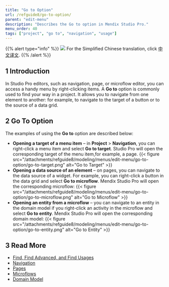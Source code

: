 ```yaml
---
title: "Go to Option"
url: /refguide8/go-to-option/
parent: "edit-menu"
description: "Describes the Go to option in Mendix Studio Pro."
menu_order: 40
tags: ["project", "go to", "navigation", "usage"]
---
```


{{% alert type="info" %}}
<img src="attachments/chinese-translation/china.png" style="display: inline-block; margin: 0" /> For the Simplified Chinese translation, click [中文译文](https://cdn.mendix.tencent-cloud.com/documentation/refguide8/go-to-option.pdf).
{{% /alert %}}

## 1 Introduction

In Studio Pro editors, such as navigation, page, or microflow editor, you can access a handy menu by right-clicking items. A **Go to** option is commonly used to find your way in a project. It allows you to navigate from one element to another: for example, to navigate to the target of a button or to the source of a data grid.

## 2 Go To Option

The examples of using the **Go to** option are described below:

* **Opening a target of a menu item** – in **Project** > **Navigation**, you can right-click a menu item and select **Go to target**. Studio Pro will open the corresponding target of the menu item,for example, a page.
  {{< figure src="/attachments/refguide8/modeling/menus/edit-menu/go-to-option/go-to-target.png" alt="Go to Target" >}}
* **Opening a data source of an element** – on pages, you can navigate to the data source of a widget. For example, you can right-click a button in the data grid and select **Go to microflow**. Mendix Studio Pro will open the corresponding microflow:
  {{< figure src="/attachments/refguide8/modeling/menus/edit-menu/go-to-option/go-to-microflow.png" alt="Go to Microflow" >}}
* **Opening an entity from a microflow** – you can navigate to an entity in the domain model if you right-click an activity in the microflow and select **Go to entity**. Mendix Studio Pro will open the corresponding domain model:
  {{< figure src="/attachments/refguide8/modeling/menus/edit-menu/go-to-option/go-to-entity.png" alt="Go to Entity" >}}

## 3 Read More

* [Find, Find Advanced, and Find Usages](/refguide8/find-and-find-advanced/)
* [Navigation](/refguide8/navigation/)
* [Pages](/refguide8/pages/)
* [Microflows](/refguide8/microflows/)
* [Domain Model](/refguide8/domain-model/)